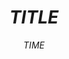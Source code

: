 ---
title: $TITLE$ 
date: $TIME$
cover: https://resource-un4.pages.dev/yspic/dm2.webp
copyright: true
--- 